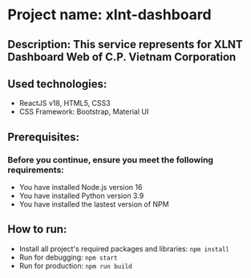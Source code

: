 # Project name: xlnt-dashboard
## Description: This service represents for XLNT Dashboard Web of C.P. Vietnam Corporation
## Used technologies:
- ReactJS v18, HTML5, CSS3
- CSS Framework: Bootstrap, Material UI
## Prerequisites:
### Before you continue, ensure you meet the following requirements:
- You have installed Node.js version 16
- You have installed Python version 3.9
- You have installed the lastest version of NPM
## How to run:
- Install all project's required packages and libraries: ```npm install```
- Run for debugging: ```npm start```
- Run for production: ```npm run build```
